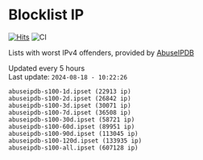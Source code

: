 # Blocklist IP

[![Hits](https://hits.seeyoufarm.com/api/count/incr/badge.svg?url=https%3A%2F%2Fgithub.com%2Fborestad%2Fblocklist-ip%2F&count_bg=%2379C83D&title_bg=%23555555&icon=&icon_color=%23E7E7E7&title=hits&edge_flat=false)](https://hits.seeyoufarm.com)  ![CI](https://img.shields.io/github/workflow/status/borestad/blocklist-ip/CI?style=flat-square)

Lists with worst IPv4 offenders, provided by [AbuseIPDB](https://www.abuseipdb.com/)

<!-- FOOTER-PLACEHOLDER -->
Updated every 5 hours<br>
Last update: `2024-08-18 - 10:22:26`
```
abuseipdb-s100-1d.ipset (22913 ip)
abuseipdb-s100-2d.ipset (26842 ip)
abuseipdb-s100-3d.ipset (30071 ip)
abuseipdb-s100-7d.ipset (36508 ip)
abuseipdb-s100-30d.ipset (58721 ip)
abuseipdb-s100-60d.ipset (89951 ip)
abuseipdb-s100-90d.ipset (113045 ip)
abuseipdb-s100-120d.ipset (133935 ip)
abuseipdb-s100-all.ipset (607128 ip)
```
